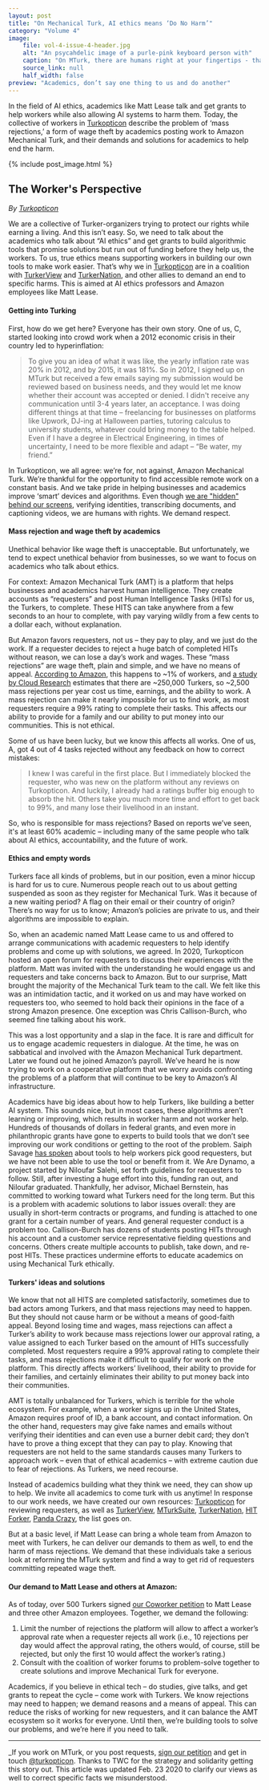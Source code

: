 ```yaml
---
layout: post
title: "On Mechanical Turk, AI ethics means ‘Do No Harm’"
category: "Volume 4"
image:
    file: vol-4-issue-4-header.jpg
    alt: "An psycahdelic image of a purle-pink keyboard person with"
    caption: "On MTurk, there are humans right at your fingertips - that’s us!"
    source_link: null
    half_width: false
preview: "Academics, don’t say one thing to us and do another"
---
```


In the field of AI ethics, academics like Matt Lease talk and get grants to help workers while also allowing AI systems to harm them. Today, the collective of workers in [Turkopticon](https://twitter.com/turkopticon) describe the problem of ‘mass rejections,’ a form of wage theft by academics posting work to Amazon Mechanical Turk, and their demands and solutions for academics to help end the harm.

<!-- DO NOT remove the excerpt tag -->
<!--excerpt-->
<!-- remaining content goes below here -->

<!-- DO NOT remove the header image -->
{% include post_image.html %}

## The Worker's Perspective

_By [Turkopticon](https://twitter.com/turkopticon)_

We are a collective of Turker-organizers trying to protect our rights while earning a living. And this isn’t easy. So, we need to talk about the academics who talk about “AI ethics” and get grants to build algorithmic tools that promise solutions but run out of funding before they help us, the workers. To us, true ethics means supporting workers in building our own tools to make work easier. That’s why we in [Turkopticon](https://turkopticon.net/) are in a coalition with [TurkerView](https://turkerview.com/) and [TurkerNation](https://www.reddit.com/r/TurkerNation/), and other allies to demand an end to specific harms. This is aimed at AI ethics professors and Amazon employees like Matt Lease.

#### Getting into Turking

First, how do we get here? Everyone has their own story. One of us, C, started looking into crowd work when a 2012 economic crisis in their country led to hyperinflation:
> To give you an idea of what it was like, the yearly inflation rate was 20% in 2012, and by 2015, it was 181%. So in 2012, I signed up on MTurk but received a few emails saying my submission would be reviewed based on business needs, and they would let me know whether their account was accepted or denied. I didn't receive any communication until 3-4 years later, an acceptance. I was doing different things at that time – freelancing for businesses on platforms like Upwork, DJ-ing at Halloween parties, tutoring calculus to university students, whatever could bring money to the table helped. Even if I have a degree in Electrical Engineering, in times of uncertainty, I need to be more flexible and adapt – “Be water, my friend.”

In Turkopticon, we all agree: we’re for, not against, Amazon Mechanical Turk. We’re thankful for the opportunity to find accessible remote work on a constant basis. And we take pride in helping businesses and academics improve ‘smart’ devices and algorithms. Even though [we are "hidden" behind our screens](https://news.techworkerscoalition.org/2021/03/09/issue-5/), verifying identities, transcribing documents, and captioning videos, we are humans with rights. We demand respect.

#### Mass rejection and wage theft by academics

Unethical behavior like wage theft is unacceptable. But unfortunately, we tend to expect unethical behavior from businesses, so we want to focus on academics who talk about ethics.

For context: Amazon Mechanical Turk (AMT) is a platform that helps businesses and academics harvest human intelligence. They create accounts as “requesters” and post Human Intelligence Tasks (HITs) for us, the Turkers, to complete. These HITS can take anywhere from a few seconds to an hour to complete, with pay varying wildly from a few cents to a dollar each, without explanation.

But Amazon favors requesters, not us – they pay to play, and we just do the work. If a requester decides to reject a huge batch of completed HITs without reason, we can lose a day’s work and wages. These “mass rejections” are wage theft, plain and simple, and we have no means of appeal. [According to Amazon](https://www.politico.eu/article/coronavirus-pandemic-worker-rights-amazon-uber-upwork/), this happens to ~1% of workers, and [a study by Cloud Research](https://www.cloudresearch.com/resources/blog/how-many-amazon-mturk-workers-are-there/) estimates that there are ~250,000 Turkers, so ~2,500 mass rejections per year cost us time, earnings, and the ability to work. A mass rejection can make it nearly impossible for us to find work, as most requesters require a 99% rating to complete their tasks. This affects our ability to provide for a family and our ability to put money into our communities. This is not ethical.

Some of us have been lucky, but we know this affects all works. One of us, A, got 4 out of 4 tasks rejected without any feedback on how to correct mistakes:
> I knew I was careful in the first place. But I immediately blocked the requester, who was new on the platform without any reviews on Turkopticon. And luckily, I already had a ratings buffer big enough to absorb the hit. Others take you much more time and effort to get back to 99%, and many lose their livelihood in an instant.

So, who is responsible for mass rejections? Based on reports we’ve seen, it's at least 60% academic – including many of the same people who talk about AI ethics, accountability, and the future of work.

#### Ethics and empty words

Turkers face all kinds of problems, but in our position, even a minor hiccup is hard for us to cure. Numerous people reach out to us about getting suspended as soon as they register for Mechanical Turk. Was it because of a new waiting period? A flag on their email or their country of origin? There’s no way for us to know; Amazon’s policies are private to us, and their algorithms are impossible to explain.

So, when an academic named Matt Lease came to us and offered to arrange communications with academic requesters to help identify problems and come up with solutions, we agreed. In 2020, Turkopticon hosted an open forum for requesters to discuss their experiences with the platform. Matt was invited with the understanding he would engage us and requesters and take concerns back to Amazon. But to our surprise, Matt brought the majority of the Mechanical Turk team to the call. We felt like this was an intimidation tactic, and it worked on us and may have worked on requesters too, who seemed to hold back their opinions in the face of a strong Amazon presence. One exception was Chris Callison-Burch, who seemed fine talking about his work.

This was a lost opportunity and a slap in the face. It is rare and difficult for us to engage academic requesters in dialogue. At the time, he was on sabbatical and involved with the Amazon Mechanical Turk department. Later we found out he joined Amazon’s payroll. We’ve heard he is now trying to work on a cooperative platform that we worry avoids confronting the problems of a platform that will continue to be key to Amazon’s AI infrastructure. 

Academics have big ideas about how to help Turkers, like building a better AI system. This sounds nice, but in most cases, these algorithms aren’t learning or improving, which results in worker harm and not worker help. Hundreds of thousands of dollars in federal grants, and even more in philanthropic grants have gone to experts to build tools that we don’t see improving our work conditions or getting to the root of the problem. Saiph Savage [has spoken](https://nips.cc/virtual/2020/public/invited_16164.html) about tools to help workers pick good requesters, but we have not been able to use the tool or benefit from it.  We Are Dynamo, a project started by Niloufar Salehi, set forth guidelines for requesters to follow. Still, after investing a huge effort into this, funding ran out, and Niloufar graduated. Thankfully, her advisor, Michael Bernstein, has committed to working toward what Turkers need for the long term. But this is a problem with academic solutions to labor issues overall: they are usually in short-term contracts or programs, and funding is attached to one grant for a certain number of years. And general requester conduct is a problem too. Callison-Burch has dozens of students posting HITs through his account and a customer service representative fielding questions and concerns. Others create multiple accounts to publish, take down, and re-post HITs. These practices undermine efforts to educate academics on using Mechanical Turk ethically.

#### Turkers' ideas and solutions

We know that not all HITS are completed satisfactorily, sometimes due to bad actors among Turkers, and that mass rejections may need to happen. But they should not cause harm or be without a means of good-faith appeal. Beyond losing time and wages, mass rejections can affect a Turker’s ability to work because mass rejections lower our approval rating, a value assigned to each Turker based on the amount of HITs successfully completed. Most requesters require a 99% approval rating to complete their tasks, and mass rejections make it difficult to qualify for work on the platform. This directly affects workers’ livelihood, their ability to provide for their families, and certainly eliminates their ability to put money back into their communities.  

AMT is totally unbalanced for Turkers, which is terrible for the whole ecosystem. For example, when a worker signs up in the United States, Amazon requires proof of ID, a bank account, and contact information. On the other hand, requesters may give fake names and emails without verifying their identities and can even use a burner debit card; they don’t have to prove a thing except that they can pay to play. Knowing that requesters are not held to the same standards causes many Turkers to approach work – even that of ethical academics – with extreme caution due to fear of rejections. As Turkers, we need recourse. 

Instead of academics building what they think we need, they can show up to help. We invite all academics to come turk with us anytime! In response to our work needs, we have created our own resources: [Turkopticon](https://turkopticon.net/requesters) for reviewing requesters, as well as [TurkerView](https://turkerview.com/), [MTurkSuite](https://github.com/Kadauchi/mturk-suite), [TurkerNation](https://www.reddit.com/r/TurkerNation/), [HIT Forker](https://greasyfork.org/en/scripts/36368-hit-forker), [Panda Crazy](https://github.com/JohnnyRS/PandaCrazy-Max), the list goes on. 

But at a basic level, if Matt Lease can bring a whole team from Amazon to meet with Turkers, he can deliver our demands to them as well, to end the harm of mass rejections. We demand that these individuals take a serious look at reforming the MTurk system and find a way to get rid of requesters committing repeated wage theft. 

#### Our demand to Matt Lease and others at Amazon:

As of today, over 500 Turkers signed [our Coworker petition](https://www.coworker.org/petitions/end-the-harm-of-mass-rejections) to Matt Lease and three other Amazon employees. Together, we demand the following:
1. Limit the number of rejections the platform will allow to affect a worker’s approval rate when a requester rejects all work (i.e., 10 rejections per day would affect the approval rating, the others would, of course, still be rejected, but only the first 10 would affect the worker’s rating.)
2. Consult with the coalition of worker forums to problem-solve together to create solutions and improve Mechanical Turk for everyone.

Academics, if you believe in ethical tech – do studies, give talks, and get grants to repeat the cycle – come work with Turkers. We know rejections may need to happen; we demand reasons and a means of appeal. This can reduce the risks of working for new requesters, and it can balance the AMT ecosystem so it works for everyone. Until then, we’re building tools to solve our problems, and we’re here if you need to talk.

<hr>

_If you work on MTurk, or you post requests, [sign our petition](https://www.coworker.org/petitions/end-the-harm-of-mass-rejections) and get in touch [@turkopticon](https://twitter.com/turkopticon). Thanks to TWC for the strategy and solidarity getting this story out. This article was updated Feb. 23 2020 to clarify our views as well to correct specific facts we misunderstood.
